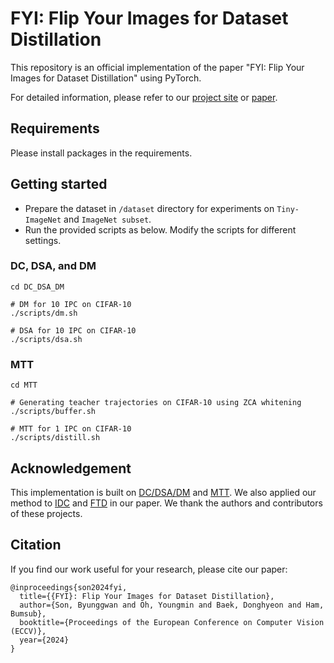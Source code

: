 # FYI: Flip Your Images for Dataset Distillation
This repository is an official implementation of the paper "FYI: Flip Your Images for Dataset Distillation" using PyTorch.

For detailed information, please refer to our [project site](https://cvlab.yonsei.ac.kr/projects/FYI/) or [paper](https://arxiv.org/abs/2407.08113).

## Requirements
Please install packages in the requirements.

## Getting started
- Prepare the dataset in `/dataset` directory for experiments on `Tiny-ImageNet` and `ImageNet subset`.
- Run the provided scripts as below. Modify the scripts for different settings.
### DC, DSA, and DM
```
cd DC_DSA_DM

# DM for 10 IPC on CIFAR-10
./scripts/dm.sh

# DSA for 10 IPC on CIFAR-10
./scripts/dsa.sh
```
### MTT
```
cd MTT

# Generating teacher trajectories on CIFAR-10 using ZCA whitening
./scripts/buffer.sh

# MTT for 1 IPC on CIFAR-10
./scripts/distill.sh
```

## Acknowledgement
This implementation is built on [DC/DSA/DM](https://github.com/VICO-UoE/DatasetCondensation) and [MTT](https://github.com/georgecazenavette/mtt-distillation). We also applied our method to [IDC](https://github.com/snu-mllab/efficient-dataset-condensation) and [FTD](https://github.com/AngusDujw/FTD-distillation) in our paper. We thank the authors and contributors of these projects.

## Citation
If you find our work useful for your research, please cite our paper:
```
@inproceedings{son2024fyi,
  title={{FYI}: Flip Your Images for Dataset Distillation},
  author={Son, Byunggwan and Oh, Youngmin and Baek, Donghyeon and Ham, Bumsub},
  booktitle={Proceedings of the European Conference on Computer Vision (ECCV)},
  year={2024}
}
```
